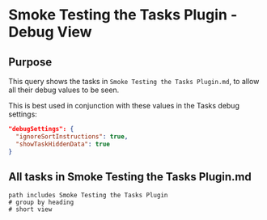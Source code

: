 # Smoke Testing the Tasks Plugin - Debug View

## Purpose

This query shows the tasks in `Smoke Testing the Tasks Plugin.md`, to allow all their debug values to be seen.

This is best used in conjunction with these values in the Tasks debug settings:

```json
"debugSettings": {
  "ignoreSortInstructions": true,
  "showTaskHiddenData": true
}
```

## All tasks in Smoke Testing the Tasks Plugin.md

```tasks
path includes Smoke Testing the Tasks Plugin
# group by heading
# short view
```
